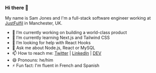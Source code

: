 ### Hi there 👋

My name is Sam Jones and I'm a full-stack software engineer working at [JustFulfil](https://github.com/justfulfil) in Manchester, UK. 

- 🔭 I’m currently working on building a world-class product
- 🌱 I’m currently learning Next.js and Tailwind CSS
- 🤔 I’m looking for help with React Hooks
- 💬 Ask me about Node.js, React or MySQL
- 📫 How to reach me: [Twitter](https://www.twitter.com/samueldjones) | [LinkedIn](https://www.linkedin.com/in/samuel-jones-48513525/) | [DEV](https://dev.to/samueldjones)
- 😄 Pronouns: he/him
- ⚡ Fun fact: I'm fluent in French and Spanish
